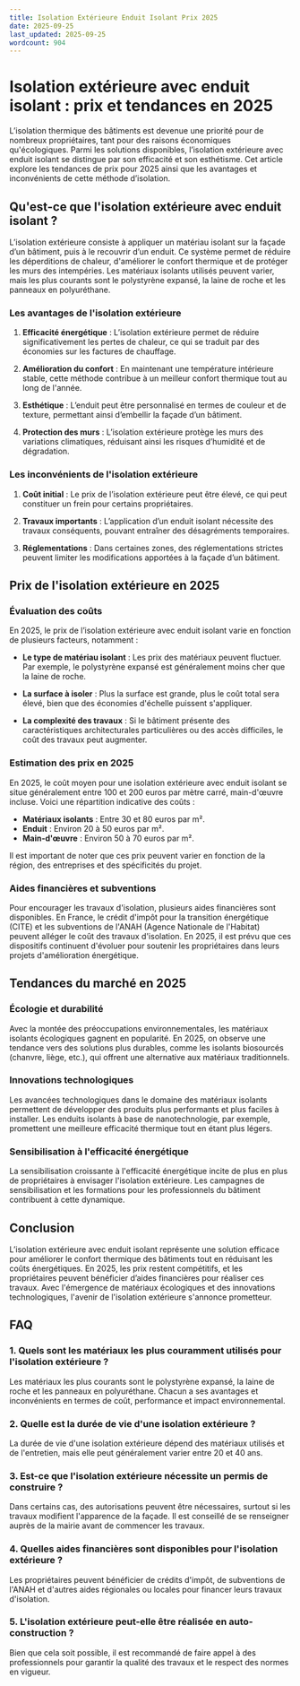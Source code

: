 ```yaml
---
title: Isolation Extérieure Enduit Isolant Prix 2025
date: 2025-09-25
last_updated: 2025-09-25
wordcount: 904
---
```


# Isolation extérieure avec enduit isolant : prix et tendances en 2025

L’isolation thermique des bâtiments est devenue une priorité pour de nombreux propriétaires, tant pour des raisons économiques qu'écologiques. Parmi les solutions disponibles, l’isolation extérieure avec enduit isolant se distingue par son efficacité et son esthétisme. Cet article explore les tendances de prix pour 2025 ainsi que les avantages et inconvénients de cette méthode d’isolation.

## Qu'est-ce que l'isolation extérieure avec enduit isolant ?

L’isolation extérieure consiste à appliquer un matériau isolant sur la façade d’un bâtiment, puis à le recouvrir d’un enduit. Ce système permet de réduire les déperditions de chaleur, d'améliorer le confort thermique et de protéger les murs des intempéries. Les matériaux isolants utilisés peuvent varier, mais les plus courants sont le polystyrène expansé, la laine de roche et les panneaux en polyuréthane.

### Les avantages de l'isolation extérieure

1. **Efficacité énergétique** : L’isolation extérieure permet de réduire significativement les pertes de chaleur, ce qui se traduit par des économies sur les factures de chauffage.
   
2. **Amélioration du confort** : En maintenant une température intérieure stable, cette méthode contribue à un meilleur confort thermique tout au long de l'année.

3. **Esthétique** : L’enduit peut être personnalisé en termes de couleur et de texture, permettant ainsi d’embellir la façade d’un bâtiment.

4. **Protection des murs** : L’isolation extérieure protège les murs des variations climatiques, réduisant ainsi les risques d’humidité et de dégradation.

### Les inconvénients de l'isolation extérieure

1. **Coût initial** : Le prix de l’isolation extérieure peut être élevé, ce qui peut constituer un frein pour certains propriétaires.

2. **Travaux importants** : L’application d’un enduit isolant nécessite des travaux conséquents, pouvant entraîner des désagréments temporaires.

3. **Réglementations** : Dans certaines zones, des réglementations strictes peuvent limiter les modifications apportées à la façade d’un bâtiment.

## Prix de l'isolation extérieure en 2025

### Évaluation des coûts

En 2025, le prix de l’isolation extérieure avec enduit isolant varie en fonction de plusieurs facteurs, notamment :

- **Le type de matériau isolant** : Les prix des matériaux peuvent fluctuer. Par exemple, le polystyrène expansé est généralement moins cher que la laine de roche.
  
- **La surface à isoler** : Plus la surface est grande, plus le coût total sera élevé, bien que des économies d'échelle puissent s'appliquer.

- **La complexité des travaux** : Si le bâtiment présente des caractéristiques architecturales particulières ou des accès difficiles, le coût des travaux peut augmenter.

### Estimation des prix en 2025

En 2025, le coût moyen pour une isolation extérieure avec enduit isolant se situe généralement entre 100 et 200 euros par mètre carré, main-d'œuvre incluse. Voici une répartition indicative des coûts :

- **Matériaux isolants** : Entre 30 et 80 euros par m².
- **Enduit** : Environ 20 à 50 euros par m².
- **Main-d'œuvre** : Environ 50 à 70 euros par m².

Il est important de noter que ces prix peuvent varier en fonction de la région, des entreprises et des spécificités du projet.

### Aides financières et subventions

Pour encourager les travaux d'isolation, plusieurs aides financières sont disponibles. En France, le crédit d'impôt pour la transition énergétique (CITE) et les subventions de l'ANAH (Agence Nationale de l'Habitat) peuvent alléger le coût des travaux d'isolation. En 2025, il est prévu que ces dispositifs continuent d'évoluer pour soutenir les propriétaires dans leurs projets d'amélioration énergétique.

## Tendances du marché en 2025

### Écologie et durabilité

Avec la montée des préoccupations environnementales, les matériaux isolants écologiques gagnent en popularité. En 2025, on observe une tendance vers des solutions plus durables, comme les isolants biosourcés (chanvre, liège, etc.), qui offrent une alternative aux matériaux traditionnels.

### Innovations technologiques

Les avancées technologiques dans le domaine des matériaux isolants permettent de développer des produits plus performants et plus faciles à installer. Les enduits isolants à base de nanotechnologie, par exemple, promettent une meilleure efficacité thermique tout en étant plus légers.

### Sensibilisation à l'efficacité énergétique

La sensibilisation croissante à l'efficacité énergétique incite de plus en plus de propriétaires à envisager l'isolation extérieure. Les campagnes de sensibilisation et les formations pour les professionnels du bâtiment contribuent à cette dynamique.

## Conclusion

L’isolation extérieure avec enduit isolant représente une solution efficace pour améliorer le confort thermique des bâtiments tout en réduisant les coûts énergétiques. En 2025, les prix restent compétitifs, et les propriétaires peuvent bénéficier d’aides financières pour réaliser ces travaux. Avec l'émergence de matériaux écologiques et des innovations technologiques, l'avenir de l'isolation extérieure s'annonce prometteur.

## FAQ

### 1. Quels sont les matériaux les plus couramment utilisés pour l'isolation extérieure ?

Les matériaux les plus courants sont le polystyrène expansé, la laine de roche et les panneaux en polyuréthane. Chacun a ses avantages et inconvénients en termes de coût, performance et impact environnemental.

### 2. Quelle est la durée de vie d'une isolation extérieure ?

La durée de vie d'une isolation extérieure dépend des matériaux utilisés et de l'entretien, mais elle peut généralement varier entre 20 et 40 ans.

### 3. Est-ce que l'isolation extérieure nécessite un permis de construire ?

Dans certains cas, des autorisations peuvent être nécessaires, surtout si les travaux modifient l'apparence de la façade. Il est conseillé de se renseigner auprès de la mairie avant de commencer les travaux.

### 4. Quelles aides financières sont disponibles pour l'isolation extérieure ?

Les propriétaires peuvent bénéficier de crédits d'impôt, de subventions de l'ANAH et d'autres aides régionales ou locales pour financer leurs travaux d'isolation.

### 5. L'isolation extérieure peut-elle être réalisée en auto-construction ?

Bien que cela soit possible, il est recommandé de faire appel à des professionnels pour garantir la qualité des travaux et le respect des normes en vigueur.